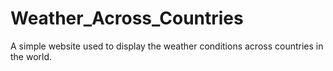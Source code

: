 # Weather_Across_Countries
A simple website used to display the weather conditions across countries in the world.
